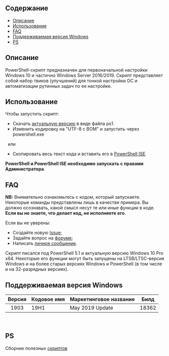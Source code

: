## Содержание
 - [Описание](#описание)
 - [Использование](#использование)
 - [FAQ](#faq)
 - [Поддерживаемая версия Windows](#поддерживаемая-версия-windows)
 - [PS](#ps)
  
## Описание

PowerShell-скрипт предназначен для первоначальной настройки Windows 10 и частично Windows Server 2016/2019. Скрипт представляет собой набор твиков (улучшений) для тонкой настройки ОС и автоматизации рутинных задач по ее настройке.

## Использование
Чтобы запустить скрипт:
- Скачать [актуальную версию](https://github.com/farag2/Setup-Windows-10) в виде файла ps1.
- Изменить кодировку на "UTF-8 с BOM" и запустить через powershell.exe

&nbsp;
или
&nbsp;

- Скопировать весь текст кода и вставить его в [PowerShell ISE](https://docs.microsoft.com/ru-ru/powershell/scripting/components/ise/windows-powershell-integrated-scripting-environment--ise-).

**PowerShell и PowerShell ISE необходимо запускать с правами Администратора**.

## FAQ

**NB:** Внимательно ознакомьтесь с кодом, который запускаете. Некоторые команды представлены лишь в качестве примера. Вы должно осознавать, какой смысл несут те или иные функции в коде. **Если вы не знаете, что делает код, не исполняете его.**

Если вы не уверены:
- Создайте новую [Issue](https://github.com/farag2/Setup-Windows-10/issues);
- Задайте вопрос на [форуме](http://forum.ru-board.com/topic.cgi?forum=62&topic=30617);
- Написать [личное сообщение](http://forum.ru-board.com/profile.cgi?action=show&member=farag).

Скрипт писался под PowerShell 5.1 и актуальную версию Windows 10 Pro x64. Некоторые его функции могут быть запущены на LTSB/LTSC-версия Windows и на более старых версиях Windows и PowerShell (в том числе и на 32-разрядных версиях).

## Поддерживаемая версия Windows

|  Версия | Кодовое имя  | Маркетинговое название |  Билд |
| :-----: | -------------| ---------------------- | :---: |
|  1903   |    19H1      |     May 2019 Update    | 18362 |

&nbsp;

## PS
Сборник полезных [скриптов](https://gist.github.com/farag2)
